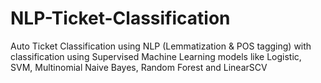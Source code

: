 # NLP-Ticket-Classification
Auto Ticket Classification using NLP (Lemmatization &amp; POS tagging) with classification using Supervised Machine Learning models like Logistic, SVM, Multinomial Naive Bayes, Random Forest and LinearSCV
